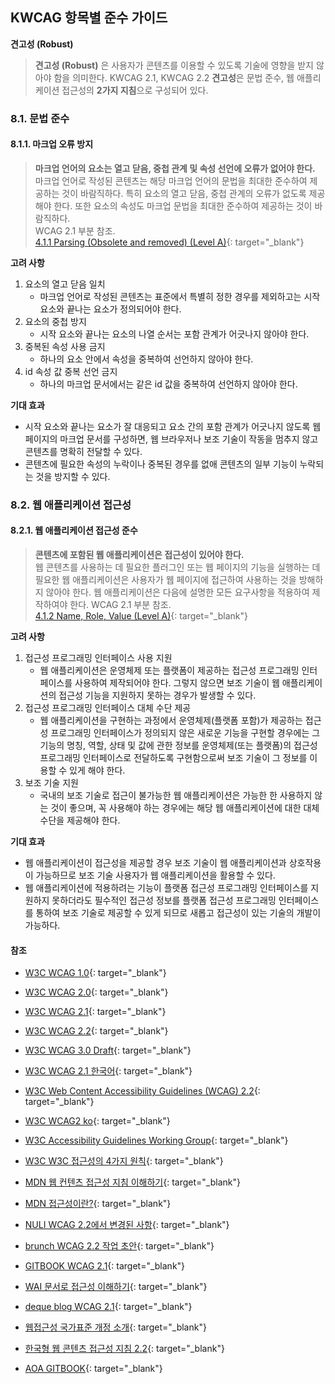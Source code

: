 ## KWCAG 항목별 준수 가이드

**견고성 (Robust)**
>**견고성 (Robust)** 은 사용자가 콘텐츠를 이용할 수 있도록 기술에 영향을 받지 않아야 함을 의미한다.
KWCAG 2.1, KWCAG 2.2 **견고성**은 문법 준수, 웹 애플리케이션 접근성의 **2가지 지침**으로 구성되어 있다. 

### 8.1. 문법 준수

#### 8.1.1. 마크업 오류 방지
>**마크업 언어의 요소는 열고 닫음, 중첩 관계 및 속성 선언에 오류가 없어야 한다.**   
마크업 언어로 작성된 콘텐츠는 해당 마크업 언어의 문법을 최대한 준수하여 제공하는 것이 바람직하다. 특히 요소의 열고 닫음, 중첩 관계의 오류가 없도록 제공해야 한다. 또한 요소의 속성도 마크업 문법을 최대한 준수하여 제공하는 것이 바람직하다.    
WCAG 2.1 부분 참조.   
[4.1.1 Parsing (Obsolete and removed) (Level A)](https://www.w3.org/TR/WCAG21/#parsing){: target="_blank"}


**고려 사항**   
1. 요소의 열고 닫음 일치   
   - 마크업 언어로 작성된 콘텐츠는 표준에서 특별히 정한 경우를 제외하고는 시작 요소와 끝나는 요소가 정의되어야 한다.   
2. 요소의 중첩 방지   
   - 시작 요소와 끝나는 요소의 나열 순서는 포함 관계가 어긋나지 않아야 한다.    
3. 중복된 속성 사용 금지   
   - 하나의 요소 안에서 속성을 중복하여 선언하지 않아야 한다.   
4. id 속성 값 중복 선언 금지   
   - 하나의 마크업 문서에서는 같은 id 값을 중복하여 선언하지 않아야 한다.   

**기대 효과**   
- 시작 요소와 끝나는 요소가 잘 대응되고 요소 간의 포함 관계가 어긋나지 않도록 웹 페이지의 마크업 문서를 구성하면, 웹 브라우저나 보조 기술이 작동을 멈추지 않고 콘텐츠를 명확히 전달할 수 있다.   
- 콘텐츠에 필요한 속성의 누락이나 중복된 경우를 없애 콘텐츠의 일부 기능이 누락되는 것을 방지할 수 있다.   

### 8.2. 웹 애플리케이션 접근성

#### 8.2.1. 웹 애플리케이션 접근성 준수
>**콘텐츠에 포함된 웹 애플리케이션은 접근성이 있어야 한다.**   
웹 콘텐츠를 사용하는 데 필요한 플러그인 또는 웹 페이지의 기능을 실행하는 데 필요한 웹 애플리케이션은 사용자가 웹 페이지에 접근하여 사용하는 것을 방해하지 않아야 한다. 웹 애플리케이션은 다음에 설명한 모든 요구사항을 적용하여 제작하여야 한다.
WCAG 2.1 부분 참조.   
[4.1.2 Name, Role, Value (Level A)](https://www.w3.org/TR/WCAG21/#name-role-value){: target="_blank"}

**고려 사항**   
1. 접근성 프로그래밍 인터페이스 사용 지원   
   - 웹 애플리케이션은 운영체제 또는 플랫폼이 제공하는 접근성 프로그래밍 인터페이스를 사용하여 제작되어야 한다. 그렇지 않으면 보조 기술이 웹 애플리케이션의 접근성 기능을 지원하지 못하는 경우가 발생할 수 있다.    
2. 접근성 프로그래밍 인터페이스 대체 수단 제공   
   - 웹 애플리케이션을 구현하는 과정에서 운영체제(플랫폼 포함)가 제공하는 접근성 프로그래밍 인터페이스가 정의되지 않은 새로운 기능을 구현할 경우에는 그 기능의 명칭, 역할, 상태 및 값에 관한 정보를 운영체제(또는 플랫폼)의 접근성 프로그래밍 인터페이스로 전달하도록 구현함으로써 보조 기술이 그 정보를 이용할 수 있게 해야 한다.    
3. 보조 기술 지원   
   - 국내의 보조 기술로 접근이 불가능한 웹 애플리케이션은 가능한 한 사용하지 않는 것이 좋으며, 꼭 사용해야 하는 경우에는 해당 웹 애플리케이션에 대한 대체 수단을 제공해야 한다.    


**기대 효과**   
- 웹 애플리케이션이 접근성을 제공할 경우 보조 기술이 웹 애플리케이션과 상호작용이 가능하므로 보조 기술 사용자가 웹 애플리케이션을 활용할 수 있다.   
- 웹 애플리케이션에 적용하려는 기능이 플랫폼 접근성 프로그래밍 인터페이스를 지원하지 못하더라도 필수적인 접근성 정보를 플랫폼 접근성 프로그래밍 인터페이스를 통하여 보조 기술로 제공할 수 있게 되므로 새롭고 접근성이 있는 기술의 개발이 가능하다.   


#### 참조
- [W3C WCAG 1.0](https://www.w3.org/TR/WCAG10/){: target="_blank"}
- [W3C WCAG 2.0](https://www.w3.org/TR/WCAG20/){: target="_blank"}
- [W3C WCAG 2.1](https://www.w3.org/TR/WCAG21/){: target="_blank"}
- [W3C WCAG 2.2](https://www.w3.org/TR/WCAG22/){: target="_blank"}
- [W3C WCAG 3.0 Draft](https://www.w3.org/TR/2021/WD-wcag-3.0-20210121/){: target="_blank"}
- [W3C WCAG 2.1 한국어](http://www.kwacc.or.kr/WAI/wcag21/){: target="_blank"}
- [W3C Web Content Accessibility Guidelines (WCAG) 2.2](https://www.w3.org/TR/WCAG22/){: target="_blank"}
- [W3C WCAG2 ko](https://www.w3.org/WAI/standards-guidelines/ko#wcag2){: target="_blank"}
- [W3C Accessibility Guidelines Working Group](https://www.w3.org/WAI/GL/){: target="_blank"}
- [W3C W3C 접근성의 4가지 원칙](https://www.w3.org/TR/UNDERSTANDING-WCAG20/intro.html#introduction-fourprincs-head){: target="_blank"}
- [MDN 웹 컨텐츠 접근성 지침 이해하기](https://developer.mozilla.org/ko/docs/Web/Accessibility/Understanding_WCAG){: target="_blank"}
- [MDN 접근성이란?](https://developer.mozilla.org/ko/docs/Learn/Accessibility/What_is_accessibility#accessibility_guidelines_and_the_law){: target="_blank"}
- [NULI WCAG 2.2에서 변경된 사항](https://nuli.navercorp.com/community/article/1133181){: target="_blank"}
- [brunch WCAG 2.2 작업 초안](https://brunch.co.kr/@snclab/55){: target="_blank"}
- [GITBOOK WCAG 2.1](https://a11y.gitbook.io/wcag/international-standards){: target="_blank"}
- [WAI 문서로 접근성 이해하기](https://iyu88.github.io//a11y/2023/12/24/web-accessibility-1.html){: target="_blank"}
- [deque blog WCAG 2.1](https://www.deque.com/blog/wcag-2-1-what-is-next-for-accessibility-guidelines/){: target="_blank"}
- [웹접근성 국가표준 개정 소개](https://seculayerlab.tistory.com/m/48){: target="_blank"}

- [한국형 웹 콘텐츠 접근성 지침 2.2](https://www.samsungfashion.com/webacc.do){: target="_blank"}
- [AOA GITBOOK](https://aoa.gitbook.io/skymimo/undefined){: target="_blank"}



